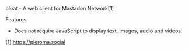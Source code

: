 bloat - A web client for Mastadon Network[1]

Features:

- Does not require JavaScript to display text, images, audio and videos.

[1] https://pleroma.social
